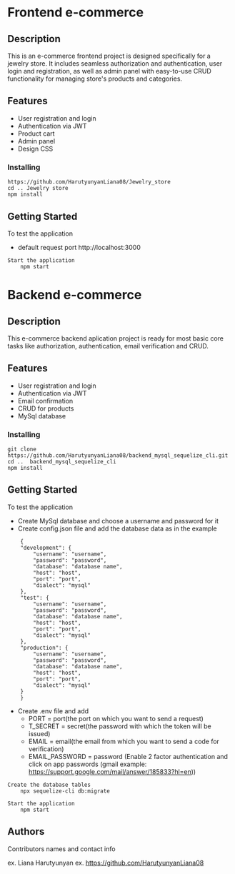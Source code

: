 # Frontend e-commerce

## Description

This is an e-commerce frontend project is designed specifically for a jewelry store. It includes seamless authorization and authentication, user login and registration, as well as  admin panel with easy-to-use CRUD functionality for managing store's products and categories.


## Features

* User registration and login
* Authentication via JWT
* Product cart
* Admin panel
* Design CSS


### Installing

```
https://github.com/HarutyunyanLiana08/Jewelry_store
cd .. Jewelry store
npm install
```

## Getting Started

To test the application

* default request port http://localhost:3000

```
Start the application
    npm start
```
# Backend e-commerce

## Description

This e-commerce backend aplication project is ready for most basic core tasks like authorization, authentication, email verification and CRUD.

## Features

* User registration and login
* Authentication via JWT
* Email confirmation
* CRUD for products
* MySql database


### Installing

```
git clone https://github.com/HarutyunyanLiana08/backend_mysql_sequelize_cli.git
cd ..  backend_mysql_sequelize_cli
npm install
```

## Getting Started

To test the application

* Create MySql database and choose a username and password for it
* Create config.json file and add the database data as in the example
```
    {
    "development": {
        "username": "username",
        "password": "password",
        "database": "database name",
        "host": "host",
        "port": "port",
        "dialect": "mysql"
    },
    "test": {
        "username": "username",
        "password": "password",
        "database": "database name",
        "host": "host",
        "port": "port",
        "dialect": "mysql"
    },
    "production": {
        "username": "username",
        "password": "password",
        "database": "database name",
        "host": "host",
        "port": "port",
        "dialect": "mysql"
    }
    }
```

* Create .env file and add 
    * PORT = port(the port on which you want to send a request)
    * T_SECRET = secret(the password with which the token will be issued)
    * EMAIL = email(the email from which you want to send a code for verification)
    * EMAIL_PASSWORD = password (Enable 2 factor authentication and click on app passwords (gmail example: https://support.google.com/mail/answer/185833?hl=en))

```
Create the database tables
    npx sequelize-cli db:migrate

Start the application
    npm start
```

## Authors

Contributors names and contact info

ex. Liana Harutyunyan
ex. https://github.com/HarutyunyanLiana08